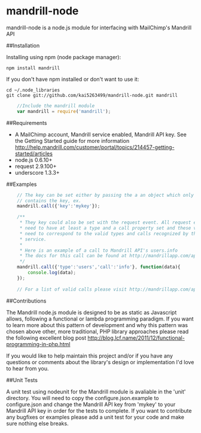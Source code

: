 # mandrill-node

mandrill-node is a node.js module for interfacing with MailChimp's Mandrill API

##Installation

Installing using npm (node package manager):

    npm install mandrill
    
If you don't have npm installed or don't want to use it:

    cd ~/.node_libraries
    git clone git://github.com/kai5263499/mandrill-node.git mandrill

```javascript
    //Include the mandrill module
    var mandrill = require('mandrill');
```

##Requirements

* A MailChimp account, Mandrill service enabled, Mandrill API key. See the Getting Started guide for more information http://help.mandrill.com/customer/portal/topics/214457-getting-started/articles
* node.js 0.6.10+
* request 2.9.100+
* underscore 1.3.3+

##Examples

```javascript
    // The key can be set either by passing the a an object which only
    // contains the key, ex.
    mandrill.call({'key':'mykey'});

    /**
     * They key could also be set with the request event. All request events
     * need to have at least a type and a call property set and these values
     * need to correspond to the valid types and calls recognized by the Mandrill
     * service.
     *
     * Here is an example of a call to Mandrill API's users.info
     * The docs for this call can be found at http://mandrillapp.com/api/docs/users.html#method=info
     */
    mandrill.call({'type':'users','call':'info'}, function(data){
        console.log(data);
    });
    
    // For a list of valid calls please visit http://mandrillapp.com/api/docs/index.html
```

##Contributions

The Mandrill node.js module is designed to be as static as Javascript allows, following a functional or lambda programming paradigm. If you want to learn more about this pattern of development and why this pattern was chosen above other, more traditional, PHP library approaches please read the following excellent blog post http://blog.lcf.name/2011/12/functional-programming-in-php.html

If you would like to help maintain this project and/or if you have any questions or comments about the library's design or implementation I'd love to hear from you.

##Unit Tests

A unit test using nodeunit for the Mandrill module is avaliable in the 'unit' directory. You will need to copy the configure.json.example to configure.json and change the Mandrill API key from 'mykey' to your Mandrill API key in order for the tests to complete. If you want to contribute any bugfixes or examples please add a unit test for your code and make sure nothing else breaks.